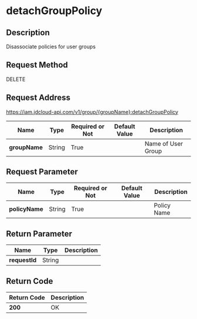 # detachGroupPolicy


## Description
Disassociate policies for user groups

## Request Method
DELETE

## Request Address
https://iam.jdcloud-api.com/v1/group/{groupName}:detachGroupPolicy

|Name|Type|Required or Not|Default Value|Description|
|---|---|---|---|---|
|**groupName**|String|True| |Name of User Group|

## Request Parameter
|Name|Type|Required or Not|Default Value|Description|
|---|---|---|---|---|
|**policyName**|String|True| |Policy Name|


## Return Parameter
|Name|Type|Description|
|---|---|---|
|**requestId**|String| |


## Return Code
|Return Code|Description|
|---|---|
|**200**|OK|
